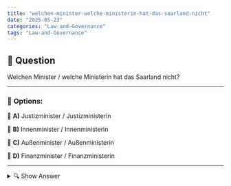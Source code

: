 ```yaml
---
title: "welchen-minister-welche-ministerin-hat-das-saarland-nicht"
date: "2025-05-23"
categories: "Law-and-Governance"
tags: "Law-and-Governance"
---
```


## 📌 **Question**

Welchen Minister / welche Ministerin hat das Saarland nicht?



---

### 📝 **Options:**

🔘 **A)** Justizminister / Justizministerin

🔘 **B)** Innenminister / Innenministerin

🔘 **C)** Außenminister / Außenministerin

🔘 **D)** Finanzminister / Finanzministerin

---

<details>
  <summary>🔍 Show Answer</summary>

  <p>
💡  <b>Correct Answer:</b>  c
  </p>
  <p>
    📖<b>Explanation:</b>
    Das Saarland gehört zu den Bundesländern in Deutschland, welche ihre eigene Landesregierung haben. Diese umfasst mehrere Ministerien, die spezifische Aufgabenbereiche abdecken. Der Landesjustizminister kümmert sich um rechtliche Angelegenheiten, der Innenminister um innere Sicherheit, und der Finanzminister um finanzielle Belange. Auf Landesebene gibt es jedoch keinen Außenminister, da außenpolitische Angelegenheiten in Deutschland auf der Bundesebene durch den Bundesaußenminister geregelt werden. Daher hat das Saarland keinen eigenen Außenminister.
  </p>
</details>
